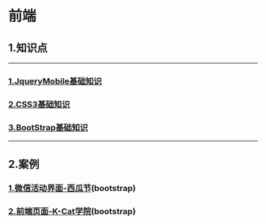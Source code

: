 # 前端  
## 1.知识点  

---

### [1.JqueryMobile基础知识](doc/jqueryBasics.md)  
### [2.CSS3基础知识](doc/CSS3.md)  
### [3.BootStrap基础知识](doc/bootstrap.md)






---
## 2.案例  

### [1.微信活动界面-西瓜节](doc/WeChat_Watermelon.md)(bootstrap)  
### [2.前端页面-K-Cat学院](doc/maizi.md)(bootstrap)  
